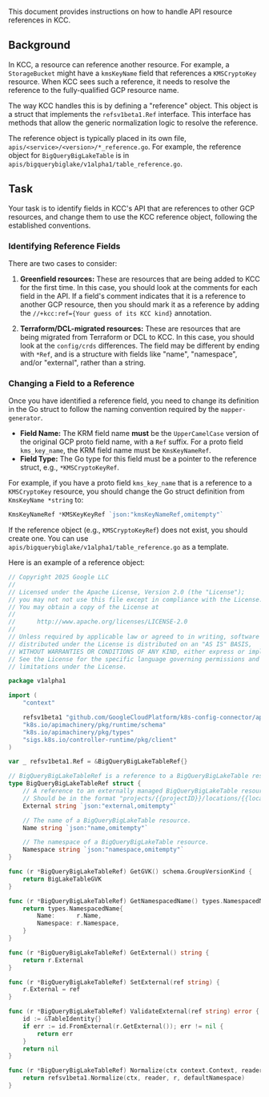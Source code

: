 This document provides instructions on how to handle API resource references in KCC.

## Background

In KCC, a resource can reference another resource. For example, a `StorageBucket` might have a `kmsKeyName` field that references a `KMSCryptoKey` resource. When KCC sees such a reference, it needs to resolve the reference to the fully-qualified GCP resource name.

The way KCC handles this is by defining a "reference" object. This object is a struct that implements the `refsv1beta1.Ref` interface. This interface has methods that allow the generic normalization logic to resolve the reference.

The reference object is typically placed in its own file, `apis/<service>/<version>/*_reference.go`. For example, the reference object for `BigQueryBigLakeTable` is in `apis/bigquerybiglake/v1alpha1/table_reference.go`.

## Task

Your task is to identify fields in KCC's API that are references to other GCP resources, and change them to use the KCC reference object, following the established conventions.

### Identifying Reference Fields

There are two cases to consider:

1.  **Greenfield resources:** These are resources that are being added to KCC for the first time. In this case, you should look at the comments for each field in the API. If a field's comment indicates that it is a reference to another GCP resource, then you should mark it as a reference by adding the `//+kcc:ref={Your guess of its KCC kind}` annotation.

2.  **Terraform/DCL-migrated resources:** These are resources that are being migrated from Terraform or DCL to KCC. In this case, you should look at the `config/crds` differences. The field may be different by ending with `*Ref`, and is a structure with fields like "name", "namespace", and/or "external", rather than a string.

### Changing a Field to a Reference

Once you have identified a reference field, you need to change its definition in the Go struct to follow the naming convention required by the `mapper-generator`.

-   **Field Name:** The KRM field name **must** be the `UpperCamelCase` version of the original GCP proto field name, with a `Ref` suffix. For a proto field `kms_key_name`, the KRM field name must be `KmsKeyNameRef`.
-   **Field Type:** The Go type for this field must be a pointer to the reference struct, e.g., `*KMSCryptoKeyRef`.

For example, if you have a proto field `kms_key_name` that is a reference to a `KMSCryptoKey` resource, you should change the Go struct definition from `KmsKeyName *string` to:

```go
KmsKeyNameRef *KMSKeyKeyRef `json:"kmsKeyNameRef,omitempty"`
```

If the reference object (e.g., `KMSCryptoKeyRef`) does not exist, you should create one. You can use `apis/bigquerybiglake/v1alpha1/table_reference.go` as a template.

Here is an example of a reference object:

```go
// Copyright 2025 Google LLC
//
// Licensed under the Apache License, Version 2.0 (the "License");
// you may not not use this file except in compliance with the License.
// You may obtain a copy of the License at
//
//      http://www.apache.org/licenses/LICENSE-2.0
//
// Unless required by applicable law or agreed to in writing, software
// distributed under the License is distributed on an "AS IS" BASIS,
// WITHOUT WARRANTIES OR CONDITIONS OF ANY KIND, either express or implied.
// See the License for the specific language governing permissions and
// limitations under the License.

package v1alpha1

import (
	"context"

	refsv1beta1 "github.com/GoogleCloudPlatform/k8s-config-connector/apis/refs/v1beta1"
	"k8s.io/apimachinery/pkg/runtime/schema"
	"k8s.io/apimachinery/pkg/types"
	"sigs.k8s.io/controller-runtime/pkg/client"
)

var _ refsv1beta1.Ref = &BigQueryBigLakeTableRef{}

// BigQueryBigLakeTableRef is a reference to a BigQueryBigLakeTable resource.
type BigQueryBigLakeTableRef struct {
	// A reference to an externally managed BigQueryBigLakeTable resource.
	// Should be in the format "projects/{{projectID}}/locations/{{location}}/catalogs/{{catalogID}}/databases/{{databaseID}}/tables/{{tableID}}".
	External string `json:"external,omitempty"`

	// The name of a BigQueryBigLakeTable resource.
	Name string `json:"name,omitempty"`

	// The namespace of a BigQueryBigLakeTable resource.
	Namespace string `json:"namespace,omitempty"`
}

func (r *BigQueryBigLakeTableRef) GetGVK() schema.GroupVersionKind {
	return BigLakeTableGVK
}

func (r *BigQueryBigLakeTableRef) GetNamespacedName() types.NamespacedName {
	return types.NamespacedName{
		Name:      r.Name,
		Namespace: r.Namespace,
	}
}

func (r *BigQueryBigLakeTableRef) GetExternal() string {
	return r.External
}

func (r *BigQueryBigLakeTableRef) SetExternal(ref string) {
	r.External = ref
}

func (r *BigQueryBigLakeTableRef) ValidateExternal(ref string) error {
	id := &TableIdentity{}
	if err := id.FromExternal(r.GetExternal()); err != nil {
		return err
	}
	return nil
}

func (r *BigQueryBigLakeTableRef) Normalize(ctx context.Context, reader client.Reader, defaultNamespace string) error {
	return refsv1beta1.Normalize(ctx, reader, r, defaultNamespace)
}
```